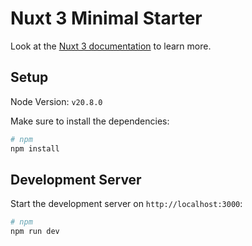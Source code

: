 # Nuxt 3 Minimal Starter

Look at the [Nuxt 3 documentation](https://nuxt.com/docs/getting-started/introduction) to learn more.

## Setup

Node Version: `v20.8.0`

Make sure to install the dependencies:

```bash
# npm
npm install
```

## Development Server

Start the development server on `http://localhost:3000`:

```bash
# npm
npm run dev
```
